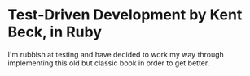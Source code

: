 # Test-Driven Development by Kent Beck, in Ruby

I'm rubbish at testing and have decided to work my way through implementing this old but classic book in order to get better. 
